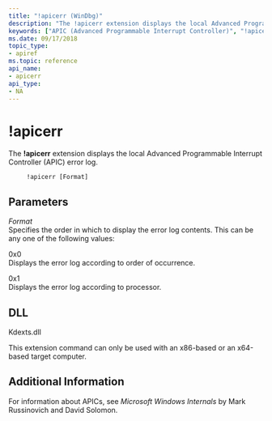 ```yaml
---
title: "!apicerr (WinDbg)"
description: "The !apicerr extension displays the local Advanced Programmable Interrupt Controller (APIC) error log."
keywords: ["APIC (Advanced Programmable Interrupt Controller)", "!apicerr Windows Debugging"]
ms.date: 09/17/2018
topic_type:
- apiref
ms.topic: reference
api_name:
- apicerr
api_type:
- NA
---
```


# !apicerr

The **!apicerr** extension displays the local Advanced Programmable Interrupt Controller (APIC) error log.

```dbgcmd
     !apicerr [Format] 
```

## Parameters


<span id="_______Format______"></span><span id="_______format______"></span><span id="_______FORMAT______"></span> *Format*   
Specifies the order in which to display the error log contents. This can be any one of the following values:

<span id="0x0"></span><span id="0X0"></span>0x0  
Displays the error log according to order of occurrence.

<span id="0x1"></span><span id="0X1"></span>0x1  
Displays the error log according to processor.

## DLL

Kdexts.dll

This extension command can only be used with an x86-based or an x64-based target computer.

## Additional Information

For information about APICs, see *Microsoft Windows Internals* by Mark Russinovich and David Solomon. 
